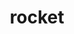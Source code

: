 ---
layout: travel&places
title: rocket
emoji: rocket
permalink: 🚀.html
image: assets/img/3moji/rocket.png
---